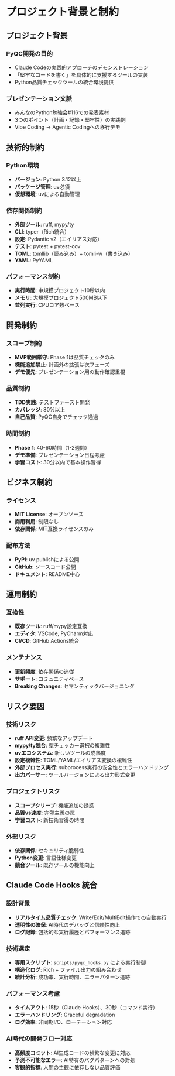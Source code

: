 # プロジェクト背景と制約

## プロジェクト背景

### PyQC開発の目的
- Claude Codeの実践的アプローチのデモンストレーション
- 「堅牢なコードを書く」を具体的に支援するツールの実装
- Python品質チェックツールの統合環境提供

### プレゼンテーション文脈
- みんなのPython勉強会#116での発表素材
- 3つのポイント（計画・記録・堅牢性）の実践例
- Vibe Coding → Agentic Codingへの移行デモ

## 技術的制約

### Python環境
- **バージョン**: Python 3.12以上
- **パッケージ管理**: uv必須
- **仮想環境**: uvによる自動管理

### 依存関係制約
- **外部ツール**: ruff, mypy/ty
- **CLI**: typer（Rich統合）
- **設定**: Pydantic v2（エイリアス対応）
- **テスト**: pytest + pytest-cov
- **TOML**: tomllib（読み込み）+ tomli-w（書き込み）
- **YAML**: PyYAML

### パフォーマンス制約
- **実行時間**: 中規模プロジェクト10秒以内
- **メモリ**: 大規模プロジェクト500MB以下
- **並列実行**: CPUコア数ベース

## 開発制約

### スコープ制約
- **MVP範囲厳守**: Phase 1は品質チェックのみ
- **機能追加禁止**: 計画外の拡張は次フェーズ
- **デモ優先**: プレゼンテーション用の動作確認重視

### 品質制約
- **TDD実践**: テストファースト開発
- **カバレッジ**: 80%以上
- **自己品質**: PyQC自身でチェック通過

### 時間制約
- **Phase 1**: 40-60時間（1-2週間）
- **デモ準備**: プレゼンテーション日程考慮
- **学習コスト**: 30分以内で基本操作習得

## ビジネス制約

### ライセンス
- **MIT License**: オープンソース
- **商用利用**: 制限なし
- **依存関係**: MIT互換ライセンスのみ

### 配布方法
- **PyPI**: uv publishによる公開
- **GitHub**: ソースコード公開
- **ドキュメント**: README中心

## 運用制約

### 互換性
- **既存ツール**: ruff/mypy設定互換
- **エディタ**: VSCode, PyCharm対応
- **CI/CD**: GitHub Actions統合

### メンテナンス
- **更新頻度**: 依存関係の追従
- **サポート**: コミュニティベース
- **Breaking Changes**: セマンティックバージョニング

## リスク要因

### 技術リスク
- **ruff API変更**: 頻繁なアップデート
- **mypy/ty競合**: 型チェッカー選択の複雑性
- **uvエコシステム**: 新しいツールの成熟度
- **設定複雑性**: TOML/YAML/エイリアス変換の複雑性
- **外部プロセス実行**: subprocess実行の安全性とエラーハンドリング
- **出力パーサー**: ツールバージョンによる出力形式変更

### プロジェクトリスク
- **スコープクリープ**: 機能追加の誘惑
- **品質vs速度**: 完璧主義の罠
- **学習コスト**: 新技術習得の時間

### 外部リスク
- **依存関係**: セキュリティ脆弱性
- **Python変更**: 言語仕様変更
- **競合ツール**: 既存ツールの機能向上

## Claude Code Hooks 統合

### 設計背景
- **リアルタイム品質チェック**: Write/Edit/MultiEdit操作での自動実行
- **透明性の確保**: AI時代のデバッグと信頼性向上
- **ログ記録**: 包括的な実行履歴とパフォーマンス追跡

### 技術選定
- **専用スクリプト**: `scripts/pyqc_hooks.py` による実行制御
- **構造化ログ**: Rich + ファイル出力の組み合わせ
- **統計分析**: 成功率、実行時間、エラーパターン追跡

### パフォーマンス考慮
- **タイムアウト**: 15秒（Claude Hooks）、30秒（コマンド実行）
- **エラーハンドリング**: Graceful degradation
- **ログ効率**: 非同期I/O、ローテーション対応

### AI時代の開発フロー対応
- **高頻度コミット**: AI生成コードの頻繁な変更に対応
- **予測不可能なエラー**: AI特有のバグパターンへの対処
- **客観的指標**: 人間の主観に依存しない品質評価
